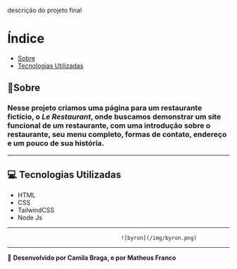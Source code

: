 descrição do projeto final


# Índice



- [Sobre](#-sobre)
- [Tecnologias Utilizadas](#-tecnologias-utilizadas)

## 📄Sobre

### Nesse projeto criamos uma página para um restaurante fictício, o _Le Restaurant_, onde buscamos demonstrar um site funcional de um restaurante, com uma introdução sobre o restaurante, seu menu completo, formas de contato, endereço e um pouco de sua história.

---

## 💻 Tecnologias Utilizadas

- HTML
- CSS
- TailwindCSS
- Node Js

---
                                        ![byron](/img/byron.png)
---

🚀 **Desenvolvido por Camila Braga, e por Matheus Franco**
